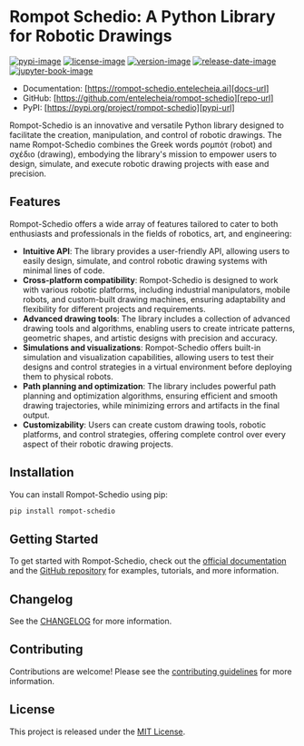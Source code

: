 # Rompot Schedio: A Python Library for Robotic Drawings

[![pypi-image]][pypi-url]
[![license-image]][license-url]
[![version-image]][release-url]
[![release-date-image]][release-url]
[![jupyter-book-image]][docs-url]

<!-- Links: -->

[pypi-image]: https://img.shields.io/pypi/v/rompot-schedio
[license-image]: https://img.shields.io/github/license/entelecheia/rompot-schedio
[license-url]: https://github.com/entelecheia/rompot-schedio/blob/main/LICENSE
[version-image]: https://img.shields.io/github/v/release/entelecheia/rompot-schedio?sort=semver
[release-date-image]: https://img.shields.io/github/release-date/entelecheia/rompot-schedio
[release-url]: https://github.com/entelecheia/rompot-schedio/releases
[jupyter-book-image]: https://jupyterbook.org/en/stable/_images/badge.svg
[repo-url]: https://github.com/entelecheia/rompot-schedio
[pypi-url]: https://pypi.org/project/rompot-schedio
[docs-url]: https://rompot-schedio.entelecheia.ai
[changelog]: https://github.com/entelecheia/rompot-schedio/blob/main/CHANGELOG.md
[contributing guidelines]: https://github.com/entelecheia/rompot-schedio/blob/main/CONTRIBUTING.md

<!-- Links: -->

- Documentation: [https://rompot-schedio.entelecheia.ai][docs-url]
- GitHub: [https://github.com/entelecheia/rompot-schedio][repo-url]
- PyPI: [https://pypi.org/project/rompot-schedio][pypi-url]

Rompot-Schedio is an innovative and versatile Python library designed to facilitate the creation, manipulation, and control of robotic drawings. The name Rompot-Schedio combines the Greek words ρομπότ (robot) and σχέδιο (drawing), embodying the library's mission to empower users to design, simulate, and execute robotic drawing projects with ease and precision.

## Features

Rompot-Schedio offers a wide array of features tailored to cater to both enthusiasts and professionals in the fields of robotics, art, and engineering:

- **Intuitive API**: The library provides a user-friendly API, allowing users to easily design, simulate, and control robotic drawing systems with minimal lines of code.
- **Cross-platform compatibility**: Rompot-Schedio is designed to work with various robotic platforms, including industrial manipulators, mobile robots, and custom-built drawing machines, ensuring adaptability and flexibility for different projects and requirements.
- **Advanced drawing tools**: The library includes a collection of advanced drawing tools and algorithms, enabling users to create intricate patterns, geometric shapes, and artistic designs with precision and accuracy.
- **Simulations and visualizations**: Rompot-Schedio offers built-in simulation and visualization capabilities, allowing users to test their designs and control strategies in a virtual environment before deploying them to physical robots.
- **Path planning and optimization**: The library includes powerful path planning and optimization algorithms, ensuring efficient and smooth drawing trajectories, while minimizing errors and artifacts in the final output.
- **Customizability**: Users can create custom drawing tools, robotic platforms, and control strategies, offering complete control over every aspect of their robotic drawing projects.

## Installation

You can install Rompot-Schedio using pip:

```bash
pip install rompot-schedio
```

## Getting Started

To get started with Rompot-Schedio, check out the [official documentation][docs-url] and the [GitHub repository][repo-url] for examples, tutorials, and more information.

## Changelog

See the [CHANGELOG] for more information.

## Contributing

Contributions are welcome! Please see the [contributing guidelines] for more information.

## License

This project is released under the [MIT License][license-url].

